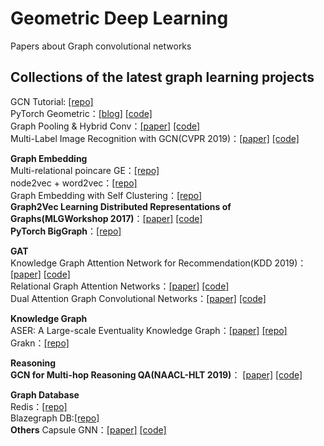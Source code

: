 # Geometric Deep Learning
Papers about Graph convolutional networks

## Collections of the latest graph learning projects  
GCN Tutorial: [[repo]](https://github.com/dbusbridge/gcn_tutorial)  
PyTorch Geometric：[[blog]](https://towardsdatascience.com/@huangkh19951228)  [[code]](https://github.com/khuangaf/Pytorch-Geometric-YooChoose)  
Graph Pooling & Hybrid Conv：[[paper]](https://arxiv.org/abs/1901.06965) [[code]](https://github.com/HongyangGao/hConv-gPool-Net)  
Multi-Label Image Recognition with GCN(CVPR 2019)：[[paper]](https://arxiv.org/abs/1904.03582) [[code]](https://github.com/chenzhaomin123/ML_GCN)  

**Graph Embedding**  
Multi-relational poincare GE：[[repo]](https://github.com/ibalazevic/multirelational-poincare)  
node2vec + word2vec：[[repo]](https://github.com/ixxi-dante/an2vec)  
Graph Embedding with Self Clustering：[[repo]](https://github.com/benedekrozemberczki/GEMSEC)  
**Graph2Vec Learning Distributed Representations of Graphs(MLGWorkshop 2017)**：[[paper]](https://arxiv.org/pdf/1707.05005) [[code]](https://github.com/benedekrozemberczki/graph2vec)  
**PyTorch BigGraph**：[[repo]](https://github.com/facebookresearch/PyTorch-BigGraph)  

**GAT**  
Knowledge Graph Attention Network for Recommendation(KDD 2019)：[[paper]](https://arxiv.org/abs/1905.07854) [[code]](https://github.com/xiangwang1223/knowledge_graph_attention_network)  
Relational Graph Attention Networks：[[paper]](https://arxiv.org/abs/1904.05811) [[code]](https://github.com/Babylonpartners/rgat)  
Dual Attention Graph Convolutional Networks：[[paper]](https://arxiv.org/abs/1904.02278) [[code]](https://github.com/dawenzi123/DAGCN)  

**Knowledge Graph**  
ASER: A Large-scale Eventuality Knowledge Graph：[[paper]](https://arxiv.org/abs/1905.00270) [[repo]](https://github.com/HKUST-KnowComp/ASER)  
Grakn：[[repo]](https://github.com/graknlabs/kglib)  

**Reasoning**  
**GCN for Multi-hop Reasoning QA(NAACL-HLT 2019)**： [[paper]](https://arxiv.org/abs/1904.04969)  [[code]](https://github.com/caoyu1991/BAG)  

**Graph Database**  
Redis：[[repo]](https://github.com/RedisGraph/RedisGraph)  
Blazegraph DB:[[repo]](https://github.com/blazegraph/database)  
**Others**
Capsule GNN：[[paper]](https://openreview.net/pdf?id=Byl8BnRcYm) [[code]](https://github.com/XinyiZ001/CapsGNN)
